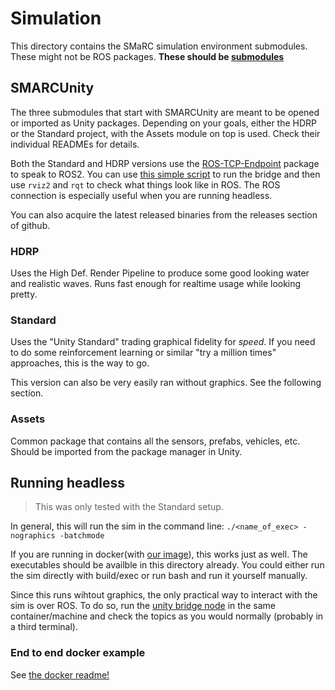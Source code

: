 # Simulation
This directory contains the SMaRC simulation environment submodules.
These might not be ROS packages.
**These should be [submodules](../documentation/Working%20with%20submodules.md)**



## SMARCUnity
The three submodules that start with SMARCUnity are meant to be opened or imported as Unity packages.
Depending on your goals, either the HDRP or the Standard project, with the Assets module on top is used.
Check their individual READMEs for details.

Both the Standard and HDRP versions use the [ROS-TCP-Endpoint](https://github.com/KKalem/ROS-TCP-Endpoint) package to speak to ROS2. 
You can use [this simple script](../scripts/unity_ros_bridge.sh) to run the bridge and then use `rviz2` and `rqt` to check what things look like in ROS.
The ROS connection is especially useful when you are running headless.

You can also acquire the latest released binaries from the releases section of github.

### HDRP
Uses the High Def. Render Pipeline to produce some good looking water and realistic waves. 
Runs fast enough for realtime usage while looking pretty.

### Standard
Uses the "Unity Standard" trading graphical fidelity for _speed_.
If you need to do some reinforcement learning or similar "try a million times" approaches, this is the way to go.

This version can also be very easily ran without graphics. See the following section.

### Assets
Common package that contains all the sensors, prefabs, vehicles, etc.
Should be imported from the package manager in Unity.

## Running headless
> This was only tested with the Standard setup.

In general, this will run the sim in the command line:
`./<name_of_exec> -nographics -batchmode`

If you are running in docker(with [our image](../docker/README.md)), this works just as well.
The executables should be availble in this directory already.
You could either run the sim directly with build/exec or run bash and run it yourself manually.

Since this runs wihtout graphics, the only practical way to interact with the sim is over ROS.
To do so, run the [unity bridge node](../scripts/unity_ros_bridge.sh) in the same container/machine and check the topics as you would normally (probably in a third terminal).

### End to end docker example

See [the docker readme!](../docker/README.md)

